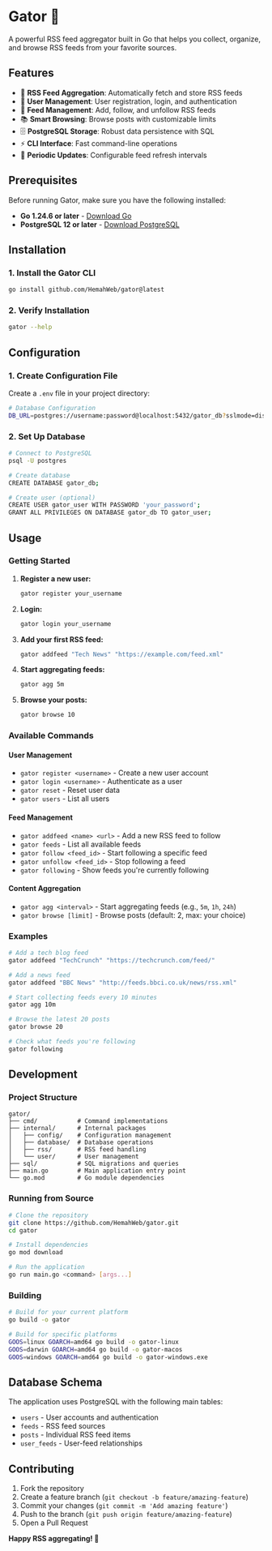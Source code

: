 # Gator 🐊

A powerful RSS feed aggregator built in Go that helps you collect, organize, and browse RSS feeds from your favorite sources.

## Features

- 📰 **RSS Feed Aggregation**: Automatically fetch and store RSS feeds
- 👤 **User Management**: User registration, login, and authentication
- 🔗 **Feed Management**: Add, follow, and unfollow RSS feeds
- 📚 **Smart Browsing**: Browse posts with customizable limits
- 🗄️ **PostgreSQL Storage**: Robust data persistence with SQL
- ⚡ **CLI Interface**: Fast command-line operations
- 🔄 **Periodic Updates**: Configurable feed refresh intervals

## Prerequisites

Before running Gator, make sure you have the following installed:

- **Go 1.24.6 or later** - [Download Go](https://golang.org/dl/)
- **PostgreSQL 12 or later** - [Download PostgreSQL](https://www.postgresql.org/download/)

## Installation

### 1. Install the Gator CLI

```bash
go install github.com/HemahWeb/gator@latest
```

### 2. Verify Installation

```bash
gator --help
```

## Configuration

### 1. Create Configuration File

Create a `.env` file in your project directory:

```bash
# Database Configuration
DB_URL=postgres://username:password@localhost:5432/gator_db?sslmode=disable
```

### 2. Set Up Database

```bash
# Connect to PostgreSQL
psql -U postgres

# Create database
CREATE DATABASE gator_db;

# Create user (optional)
CREATE USER gator_user WITH PASSWORD 'your_password';
GRANT ALL PRIVILEGES ON DATABASE gator_db TO gator_user;
```

## Usage

### Getting Started

1. **Register a new user:**
   ```bash
   gator register your_username
   ```

2. **Login:**
   ```bash
   gator login your_username
   ```

3. **Add your first RSS feed:**
   ```bash
   gator addfeed "Tech News" "https://example.com/feed.xml"
   ```

4. **Start aggregating feeds:**
   ```bash
   gator agg 5m
   ```

5. **Browse your posts:**
   ```bash
   gator browse 10
   ```

### Available Commands

#### User Management
- `gator register <username>` - Create a new user account
- `gator login <username>` - Authenticate as a user
- `gator reset` - Reset user data
- `gator users` - List all users

#### Feed Management
- `gator addfeed <name> <url>` - Add a new RSS feed to follow
- `gator feeds` - List all available feeds
- `gator follow <feed_id>` - Start following a specific feed
- `gator unfollow <feed_id>` - Stop following a feed
- `gator following` - Show feeds you're currently following

#### Content Aggregation
- `gator agg <interval>` - Start aggregating feeds (e.g., `5m`, `1h`, `24h`)
- `gator browse [limit]` - Browse posts (default: 2, max: your choice)

### Examples

```bash
# Add a tech blog feed
gator addfeed "TechCrunch" "https://techcrunch.com/feed/"

# Add a news feed
gator addfeed "BBC News" "http://feeds.bbci.co.uk/news/rss.xml"

# Start collecting feeds every 10 minutes
gator agg 10m

# Browse the latest 20 posts
gator browse 20

# Check what feeds you're following
gator following
```

## Development

### Project Structure

```
gator/
├── cmd/           # Command implementations
├── internal/      # Internal packages
│   ├── config/    # Configuration management
│   ├── database/  # Database operations
│   ├── rss/       # RSS feed handling
│   └── user/      # User management
├── sql/           # SQL migrations and queries
├── main.go        # Main application entry point
└── go.mod         # Go module dependencies
```

### Running from Source

```bash
# Clone the repository
git clone https://github.com/HemahWeb/gator.git
cd gator

# Install dependencies
go mod download

# Run the application
go run main.go <command> [args...]
```

### Building

```bash
# Build for your current platform
go build -o gator

# Build for specific platforms
GOOS=linux GOARCH=amd64 go build -o gator-linux
GOOS=darwin GOARCH=amd64 go build -o gator-macos
GOOS=windows GOARCH=amd64 go build -o gator-windows.exe
```

## Database Schema

The application uses PostgreSQL with the following main tables:
- `users` - User accounts and authentication
- `feeds` - RSS feed sources
- `posts` - Individual RSS feed items
- `user_feeds` - User-feed relationships

## Contributing

1. Fork the repository
2. Create a feature branch (`git checkout -b feature/amazing-feature`)
3. Commit your changes (`git commit -m 'Add amazing feature'`)
4. Push to the branch (`git push origin feature/amazing-feature`)
5. Open a Pull Request

**Happy RSS aggregating! 🚀**
